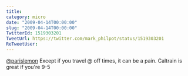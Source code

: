 ```yaml
---
title: 
category: micro
date: "2009-04-14T00:00:00"
slug: "2009-04-14T00:00:00"
TwitterId: 1519303201
TweetUrl: https://twitter.com/mark_philpot/status/1519303201
ReTweetUser: 
---
```


[@parislemon](https://twitter.com/parislemon) Except if you travel @ off times, it can be a pain.  Caltrain is great if you're 9-5